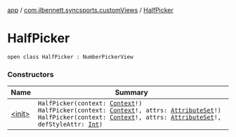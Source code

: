 [app](../../index.md) / [com.jlbennett.syncsports.customViews](../index.md) / [HalfPicker](./index.md)

# HalfPicker

`open class HalfPicker : NumberPickerView`

### Constructors

| Name | Summary |
|---|---|
| [&lt;init&gt;](-init-.md) | `HalfPicker(context: `[`Context`](https://developer.android.com/reference/android/content/Context.html)`!)`<br>`HalfPicker(context: `[`Context`](https://developer.android.com/reference/android/content/Context.html)`!, attrs: `[`AttributeSet`](https://developer.android.com/reference/android/util/AttributeSet.html)`!)`<br>`HalfPicker(context: `[`Context`](https://developer.android.com/reference/android/content/Context.html)`!, attrs: `[`AttributeSet`](https://developer.android.com/reference/android/util/AttributeSet.html)`!, defStyleAttr: `[`Int`](https://kotlinlang.org/api/latest/jvm/stdlib/kotlin/-int/index.html)`)` |
